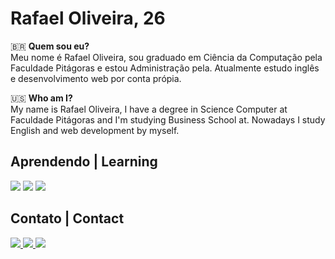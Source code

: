 <h1>Rafael Oliveira, 26</h1>

<p>    
    <span>&#x1F1E7&#x1F1F7 <strong>Quem sou eu?</strong></span>
    <br>
    Meu nome é Rafael Oliveira, sou graduado em Ciência da Computação pela Faculdade Pitágoras e estou Administração pela. Atualmente estudo inglês e desenvolvimento web por conta própia.</p>
<p>
    <span>&#x1F1FA&#x1F1F8 <strong>Who am I?</strong></span>
    <br>
    My name is Rafael Oliveira, I have a degree in Science Computer at Faculdade Pitágoras and I'm studying Business School at. Nowadays I study English and web development by myself.
</p>
<h2>Aprendendo | Learning</h2>
<div>
    <img src="https://img.shields.io/badge/HTML5-E34F26?style=for-the-badge&logo=html5&logoColor=white">
    <img src="https://img.shields.io/badge/CSS3-1572B6?style=for-the-badge&logo=css3&logoColor=white">
    <img src="https://img.shields.io/badge/JavaScript-F7DF1E?style=for-the-badge&logo=javascript&logoColor=black">
</div>
<h2>Contato | Contact</h2>
<div>
    <a href="mailto:rafaeloliveira.ds@hotmail.com"> <img src="https://img.shields.io/badge/Microsoft_Outlook-0078D4?style=for-the-badge&logo=microsoft-outlook&logoColor=white">
    <a href="https://www.linkedin.com/in/rafaeloliveira-ds/" target=_blank rel="external"> <img src="https://img.shields.io/badge/LinkedIn-0077B5?style=for-the-badge&logo=linkedin&logoColor=white">
    <a href="https://t.me/rafaods" target=_blank rel="external"> <img src="https://img.shields.io/badge/Telegram-2CA5E0?style=for-the-badge&logo=telegram&logoColor=white">
</div>
